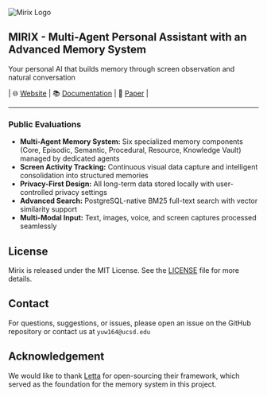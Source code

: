 ![Mirix Logo](assets/logo.png)

## MIRIX - Multi-Agent Personal Assistant with an Advanced Memory System

Your personal AI that builds memory through screen observation and natural conversation

| 🌐 [Website](https://mirix.io) | 📚 [Documentation](https://docs.mirix.io) | 📄 [Paper](https://arxiv.org/abs/2409.13265) |
<!-- | [Twitter/X](https://twitter.com/mirix_ai) | [Discord](https://discord.gg/mirix) | -->

---

### Public Evaluations

- **Multi-Agent Memory System:** Six specialized memory components (Core, Episodic, Semantic, Procedural, Resource, Knowledge Vault) managed by dedicated agents
- **Screen Activity Tracking:** Continuous visual data capture and intelligent consolidation into structured memories  
- **Privacy-First Design:** All long-term data stored locally with user-controlled privacy settings
- **Advanced Search:** PostgreSQL-native BM25 full-text search with vector similarity support
- **Multi-Modal Input:** Text, images, voice, and screen captures processed seamlessly

## License

Mirix is released under the MIT License. See the [LICENSE](LICENSE) file for more details.

## Contact

For questions, suggestions, or issues, please open an issue on the GitHub repository or contact us at `yuw164@ucsd.edu`

## Acknowledgement
We would like to thank [Letta](https://github.com/letta-ai/letta) for open-sourcing their framework, which served as the foundation for the memory system in this project.
